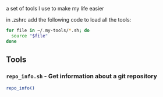 a set of tools I use to make my life easier

in .zshrc add the following code to load all the tools:

```zsh
for file in ~/.my-tools/*.sh; do
  source "$file"
done
```

## Tools

### `repo_info.sh` - Get information about a git repository

```zsh
repo_info()
```